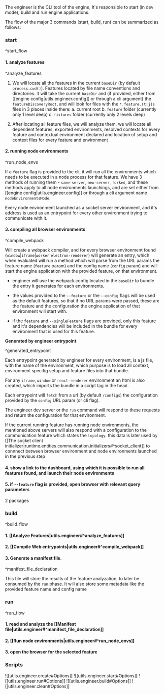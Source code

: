 The engineer is the CLI tool of the engine, It's responsible to start (in dev mode), build and run engine applications.

The flow of the major 3 commands (start, build, run) can be summarized as follows:

### start

^start_flow

#### 1. analyze features

^analyze_features

1. We will locate all the features in the current `baseDir` (by default `process.cwd()`).
   Features located by file name conventions and directories.
   It will take the current `baseDir` and (if provided, either from [[engine config|utils.engineer.config]] or through a cli argument) the `featureDiscoveryRoot`, and will look for files with the `*.feature.(t|j)s` files in 3 places inside there:
   a. current root
   b. `feature` folder (currently only 1 level deep)
   c. `fixtures` folder (currently only 2 levels deep)

2. After locating all feature files, we will analyze them. we will locate all dependent features, exported environments, resolved contexts for every feature and contextual environment declared and location of setup and context files for every feature and environment

#### 2. running node environments

^run_node_envs

If a `feature` flag is provided to the cli, it will run all the environments which needs to be executed in a node process for that feature.
We have 3 methods of running them - `same-server`, `new-server`, `forked`, and these methods apply to all node environments launchings, and are set either from [[engine config|utils.engineer.config]] or through a cli argument name `nodeEnvironmentsMode`.

Every node environment launched as a socket server environment, and it's address is used as an entrypoint for every other environment trying to communicate with it.

#### 3. compiling all browser environments

^compile_webpack

Will create a webpack compiler, and for every browser environment found (`window`|`iframe`|`worker`|`electron-renderer`) will generate an entry, which when evaluated will run a method which will parse from the URL params the feature name (`feature` param) and the config name (`config` param) and will start the engine application with the provided feature, on that environment.

- engineer will use the webpack.config located in the `baseDir` to bundle the entry it generates for each environments.

- the values provided to the `--feature` or the `--config` flags will be used as the default features, so that if no URL params were passed, these are the feature and the configuration the engine application of that environment will start with.

- if the `feature` and `--singleFeature` flags are provided, only this feature and it's dependencies will be included in the bundle for every environment that is used for this feature.

**Generated by engineer entrypoint**

^generated_entrypoint

Each entrypoint generated by engineer for every environment, is a js file, with the name of the environment, which purpose is to load all context, environment specifig setup and feature files into that bundle.

For any `iframe`, `window` or `react-renderer` environment an html is also created, which imports the bundle in a script tag in the head.

Each entrypoint will `fetch` from a url (by default `/configs`) the configuration provided by the `config` URL param (or cli flag).

The engineer dev server or the `run` command will respond to these requests and return the configuration for that environment.

If the current running feature has running node environments, the mentioned above servers will also respond with a configuration to the communication feature which states the `topology`. this data is later used by [[The socket client initializer|runtime.entities.communication.initializers#^socket_client]] to connnect between browser environment and node environments launched in the previous step

#### 4. show a link to the dashboard, using which it is possible to run all features found, and launch their node environments

#### 5. if `--feature` flag is provided, open browser with relevant query parameters

2 packages

### build

^build_flow

#### 1. [[Analyze Features|utils.engineer#^analyze_features]]

#### 2. [[Compile Web entrypoints|utils.engineer#^compile_webpack]]

#### 3. Generate a manifest file.

^manifest_file_declaration

This file will store the results of the feature
analyzation, to later be consumed by the `run` phase.
It will also store some metadata like the provided feature name and config name

### run

^run_flow

#### 1. read and analyze the [[Manifest file|utils.engineer#^manifest_file_declaration]]

#### 2. [[Run node environments|utils.engineer#^run_node_envs]]

#### 3. open the browser for the selected feature

### Scripts

![[utils.engineer.create#Options]]
![[utils.engineer.start#Options]]
![[utils.engineer.run#Options]]
![[utils.engineer.build#Options]]
![[utils.engineer.clean#Options]]

